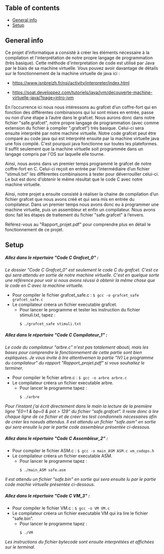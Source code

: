 ## Table of contents
* [General info](#general-info)
* [Setup](#setup)

## General info 
Ce projet d’informatique a consisté à créer les éléments nécessaire à la compilation et l'interprétation
de notre propre langage de programmation (très basique).
Cette méthode d'interpretation de code est utilisé par Java par le biais de sa machine virtuelle.
Vous pouvez avoir davantage de détails sur le fonctionnement de la machine virtuelle de java ici :

* https://www.isnbreizh.fr/nsi/activity/interpreter/index.html

* https://soat.developpez.com/tutoriels/java/jvm/decouverte-machine-virtuelle-java/?page=intro-jvm

En l’occurrence ici nous nous intéressons au grafcet d’un coffre-fort qui en fonction des différentes 
combinaisons qui lui sont mises en entrée, passe ou non d’une étape à l’autre dans le grafcet.
Nous aurons donc dans notre fichier "safe.grafcet", notre propre langage de programmation (avec comme extension du fichier à compiler ".grafcet")
très basique. Celui-ci sera ensuite interprété par notre machine virtuelle.
Notre code grafcet peut être comparé au code java qui est interprété ensuite par la machine virtuelle java une fois compilé.
C'est pourquoi java fonctionne sur toutes les plateformes. Il suffit seulement que la machine virtuelle soit programmée dans 
un langage compris par l'OS sur laquelle elle tourne.

Ainsi, nous avons dans un premier temps programmé le grafcet de notre coffre-fort en C. Celui-ci reçoit en entrée par l’intermédiaire 
d’un fichier "stimuli.txt" les différentes combinaisons à tester pour déverrouiller celui-ci. Le but est donc d'obtenir le même résultat 
que le code C avec notre machine virtuelle.

Ainsi, notre projet a ensuite consisté à réaliser la chaine de compilation d’un fichier grafcet que nous avons créé et qui sera mis en 
entrée du compilateur. Dans un premier temps nous avons donc eu à programmer une machine virtuelle, puis un assembleur 
et enfin un compilateur. Nous avons donc fait les étapes de traitement du fichier "safe.grafcet" à l’envers.

Référez-vous au "Rapport_projet.pdf" pour comprendre plus en détail le fonctionnement de ce projet.

	
## Setup



##### Allez dans le répertoire "Code C Grafcet_0" :

_Le dossier "Code C Grafcet_0" est seulement le code C du grafcet. C'est ce qui sera attendu en sortie de notre machine virtuelle._
_C'est en quelque sorte une référence pour voir si nous avons réussi à obtenir la même chose que le code en C avec la machine virtuelle._

* Pour compiler le fichier grafcet_safe.c :
		```
		$ gcc -o grafcet_safe grafcet_safe.c
		```
* Le compilateur créera un fichier executable grafcet.
	- Pour lancer le programme et tester les instruction du fichier stimuli.txt, tapez :
		```
		$ ./grafcet_safe stimuli.txt
		```


##### Allez dans le répertoire "Code C Compilateur_1" :
_Le code du compilateur "arbre.c" n'est pas totalement abouti, mais les bases pour comprendre le fonctionnement de cette partie sont bien expliquées. Je vous invite à lire attentivemen la partie "IV) Le programme du compilateur" du rapport "Rapport_projet.pdf" si vous souhaitez le terminer._

* Pour compiler le fichier arbre.c :
		```
		$ gcc -o arbre arbre.c
		```
* Le compilateur créera un fichier executable arbre.
	- Pour lancer le programme tapez :
		```
		$ ./arbre 
		```
_Pour l'instant j'ai écrit directement dans le main la lecture de la première ligne "E0=1 & bp=0 & pot > 128" du fichier "safe.grafcet". Il reste donc à lire chaque ligne de ce fichier et de créer les test condionnels nécessaires afin de créer les noeuds attendus. Il est attendu un fichier "safe.asm" en sortie qui sera ensuite lu par le partie code assembleur présentée ci-dessous._



##### Allez dans le répertoire "Code C Assembleur_2" :

* Pour compiler le fichier ASM.c :
		```
		$ gcc -o main_ASM ASM.c vm_codops.h
		```
* Le compilateur créera un fichier executable ASM.
	- Pour lancer le programme tapez :
		```
		$ ./main_ASM safe.asm
		```	
_Il est attendu un fichier "safe.bin" en sortie qui sera ensuite lu par le partie code machie virtuelle présentée ci-dessous._	

##### Allez dans le répertoire "Code C VM_3" :

* Pour compiler le fichier VM.c :
		```
		$ gcc -o VM VM.c 
		```
* Le compilateur créera un fichier executable VM qui ira lire le fichier "safe.bin".
	- Pour lancer le programme tapez :
		```
		$ ./VM
		```
		

_Les instructions du fichier bytecode sont ensuite interprétées et affichées sur le terminal._
